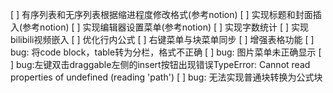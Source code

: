[ ] 有序列表和无序列表根据缩进程度修改格式(参考notion)
[ ] 实现标题和封面插入(参考notion)
[ ] 实现编辑器设置菜单(参考notion)
[ ] 实现字数统计
[ ] 实现bilibili视频嵌入
[ ] 优化行内公式
[ ] 右键菜单与块菜单同步
[ ] 增强表格功能
[ ] bug: 将code block，table转为分栏，格式不正确
[ ] bug: 图片菜单未正确显示
[ ] bug:左键双击draggable左侧的insert按钮出现错误TypeError: Cannot read properties of undefined (reading 'path')
[ ] bug: 无法实现普通块转换为公式块